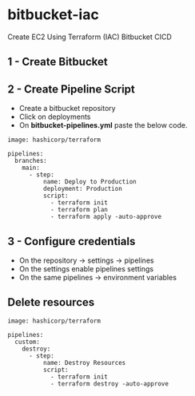 # bitbucket-iac
Create EC2 Using Terraform (IAC) Bitbucket CICD 

## 1 - Create Bitbucket


## 2 - Create Pipeline Script
- Create a bitbucket repository
- Click on deployments
- On **bitbucket-pipelines.yml** paste the below code.
```
image: hashicorp/terraform

pipelines:
  branches:
    main:
      - step:
          name: Deploy to Production
          deployment: Production
          script:
            - terraform init
            - terraform plan
            - terraform apply -auto-approve
```

## 3 - Configure credentials
- On the repository -> settings -> pipelines
- On the settings enable pipelines settings
- On the same pipelines -> environment variables

## Delete resources
```
image: hashicorp/terraform

pipelines:
  custom:
    destroy:
      - step:
          name: Destroy Resources
          script:
            - terraform init
            - terraform destroy -auto-approve
```
